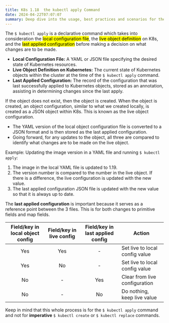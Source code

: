 ```yaml
---
title: K8s 1.18  the kubectl apply Command
date: 2024-04-22T07:07:07
summary: Deep dive into the usage, best practices and scenarios for the 'kubectl apply' command in Kubernetes
---
```

The `$ kubectl apply` is a declarative command which takes into consideration the <mark>local configuration file</mark>, the <mark>live object definition</mark> on K8s, and the <mark>last applied configuration</mark> before making a decision on what changes are to be made.
- **Local Configuration File:**  A YAML or JSON file specifying the desired state of Kubernetes resources.
- **Live Object Definition on Kubernetes:** The current state of Kubernetes objects within the cluster at the time of the `$ kubectl apply` command.
- **Last Applied Configuration:** The record of the configuration that was last successfully applied to Kubernetes objects, stored as an annotation, assisting in determining changes since the last apply.

If the object does not exist, then the object is created. When the object is created, an object configuration, similar to what we created locally, is created as a JSON object within K8s. This is known as the live object configuration.
- The YAML version of the local object configuration file is converted to a JSON format and is then stored as the last applied configuration.
- Going forward, for any updates to the object, all three are compared to identify what changes are to be made on the live object.

Example: Updating the image version in a YAML file and running `$ kubectl apply`:
  1) The image in the local YAML file is updated to 1.19.
  2) The version number is compared to the number in the live object. If there is a difference, the live configuration is updated with the new value.
  3) The last applied configuration JSON file is updated with the new value so that it is always up to date.

The **last applied configuration** is important because it serves as a reference point between the 3 files. This is for both changes to primitive fields and map fields.

| Field/key in **local object** config | Field/key in **live** config | Field/key in **last applied** config | Action |
| :--: | :--: | :--: | ---- |
| Yes | Yes | - | Set live to local config value |
| Yes | No | - | Set live to local config value |
| No | - | Yes | Clear from live configuration |
| No | - | No | Do nothing, keep live value |

  Keep in mind that this whole process is for the `$ kubectl apply` command and not for **imperative** `$ kubectl create` or `$ kubectl replace` commands.